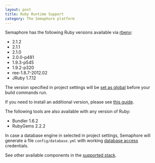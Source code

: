 ```yaml
---
layout: post
title: Ruby Runtime Support
category: The Semaphore platform
---
```


Semaphore has the following Ruby versions available via [rbenv](https://github.com/sstephenson/rbenv/):

* 2.1.2
* 2.1.1
* 2.1.0
* 2.0.0-p481
* 1.9.3-p545
* 1.9.2-p320
* ree-1.8.7-2012.02
* JRuby 1.7.12

The version specified in project settings will be [set as global](/docs/ruby-setup.html) before your build commands run.

If you need to install an additional version, please see [this guide](/docs/installing-additional-version-of-ruby.html).

The following tools are also available with any version of Ruby:

* Bundler 1.6.2
* RubyGems 2.2.2

In case a database engine in selected in project settings, Semaphore will generate a file `config/database.yml` with working [database access](/docs/database-access.html) credentials.

See other available components in the [supported stack](/docs/supported-stack.html).
